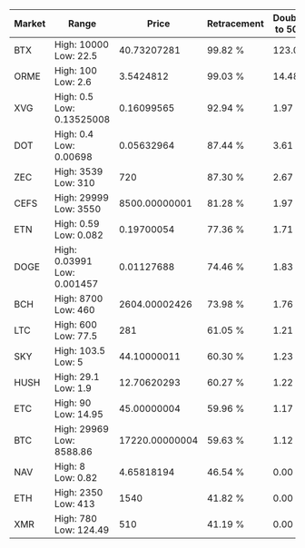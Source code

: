 | Market | Range | Price| Retracement | Doubles to 50% |
| --- | --- | --- | --- | --- |
| BTX | High: 10000<br />Low: 22.5 | 40.73207281 | 99.82 % | 123.03 |
| ORME | High: 100<br />Low: 2.6 | 3.5424812 | 99.03 % | 14.48 |
| XVG | High: 0.5<br />Low: 0.13525008 | 0.16099565 | 92.94 % | 1.97 |
| DOT | High: 0.4<br />Low: 0.00698 | 0.05632964 | 87.44 % | 3.61 |
| ZEC | High: 3539<br />Low: 310 | 720 | 87.30 % | 2.67 |
| CEFS | High: 29999<br />Low: 3550 | 8500.00000001 | 81.28 % | 1.97 |
| ETN | High: 0.59<br />Low: 0.082 | 0.19700054 | 77.36 % | 1.71 |
| DOGE | High: 0.03991<br />Low: 0.001457 | 0.01127688 | 74.46 % | 1.83 |
| BCH | High: 8700<br />Low: 460 | 2604.00002426 | 73.98 % | 1.76 |
| LTC | High: 600<br />Low: 77.5 | 281 | 61.05 % | 1.21 |
| SKY | High: 103.5<br />Low: 5 | 44.10000011 | 60.30 % | 1.23 |
| HUSH | High: 29.1<br />Low: 1.9 | 12.70620293 | 60.27 % | 1.22 |
| ETC | High: 90<br />Low: 14.95 | 45.00000004 | 59.96 % | 1.17 |
| BTC | High: 29969<br />Low: 8588.86 | 17220.00000004 | 59.63 % | 1.12 |
| NAV | High: 8<br />Low: 0.82 | 4.65818194 | 46.54 % | 0.00 |
| ETH | High: 2350<br />Low: 413 | 1540 | 41.82 % | 0.00 |
| XMR | High: 780<br />Low: 124.49 | 510 | 41.19 % | 0.00 |
